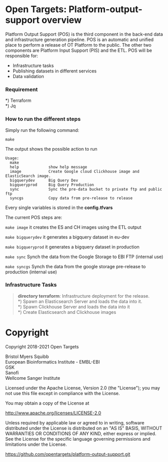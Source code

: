 # Open Targets: Platform-output-support overview

Platform Output Support (POS) is the third component in the back-end data and infrastructure generation pipeline.
POS is an automatic and unified place to perform a release of OT Platform to the public. The other two components are Platform Input Support (PIS) and the ETL.
POS will be responsible for:

* Infrastructure tasks
* Publishing datasets in different services
* Data validation

### Requirement
*) Terraform <br>
*) Jq

### How to run the different steps
Simply run the following command:

```make```

The output shows the possible action to run

```
Usage:
  make 
  help             show help message
  image            Create Google cloud Clickhouse image and ElasticSearch image.
  bigquerydev      Big Query Dev
  bigqueryprod     Big Query Production
  sync             Sync the pre-data bucket to private ftp and public ftp
  syncgs           Copy data from pre-release to release 
```

Every single variables is stored in the **config.tfvars**

The current POS steps are:

```make image``` it creates the ES and CH images using the ETL output

```make bigquerydev``` it generates a bigquery dataset in eu-dev

```make bigqueryprod``` it generates a bigquery dataset in production

```make sync``` Synch the data from the Google Storage to EBI FTP (internal use)

```make syncgs``` Synch the data from the google storage pre-release to production (internal use)

### Infrastructure Tasks

>**directory terraform**: Infrastructure deployment for the release. <br>
*) Spawn an Elasticsearch Server and loads the data into it. <br>
*) Spawn Clickhouse Server and loads the data into it <br>
*) Create Elasticsearch and Clickhouse images <br>


# Copyright
Copyright 2018-2021 Open Targets

Bristol Myers Squibb <br>
European Bioinformatics Institute - EMBL-EBI <br>
GSK <br>
Sanofi <br>
Wellcome Sanger Institute <br>

Licensed under the Apache License, Version 2.0 (the "License");
you may not use this file except in compliance with the License.

You may obtain a copy of the License at

   http://www.apache.org/licenses/LICENSE-2.0

Unless required by applicable law or agreed to in writing, software
distributed under the License is distributed on an "AS IS" BASIS,
WITHOUT WARRANTIES OR CONDITIONS OF ANY KIND, either express or implied.
See the License for the specific language governing permissions and
limitations under the License.

https://github.com/opentargets/platform-output-support.git
